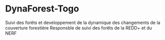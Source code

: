 # DynaForest-Togo
Suivi des forêts et developpement de la dynamique des changements de la couverture forestière
Responsble de suivi des forêts de la REDD+ et du NERF
